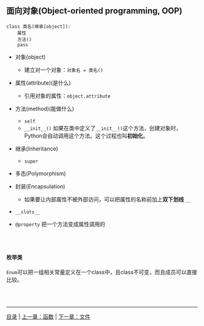## 面向对象(Object-oriented programming, OOP)

```
class 类名(继承[object]):
    属性
    方法()
    pass
```

* 对象(object)
    * 建立对一个对象：`对象名 = 类名()`

* 属性(attribute)(是什么)
    * 引用对象的属性：`object.attribute`

* 方法(method)(能做什么)
    * `self`
    * `__init__()` 如果在类中定义了`__init__()`这个方法，创建对象时，Python会自动调用这个方法。这个过程也叫**初始化**。

* 继承(Inheritance)
    * `super`
    
* 多态(Polymorphism)

* 封装(Encapsulation)
    * 如果要让内部属性不被外部访问，可以把属性的名称前加上**双下划线** `__`

* `__slots__`

* `@property` 把一个方法变成属性调用的

<br><br>


#### 枚举类

`Enum`可以把一组相关常量定义在一个class中，且class不可变，而且成员可以直接比较。

<br><br>

-----

[目录](https://github.com/ykqmain/Learning-Python-with-Git) | [上一章：函数](https://github.com/ykqmain/Learning-Python-with-Git/blob/master/text/3.md) | [下一章：文件](https://github.com/ykqmain/Learning-Python-with-Git/blob/master/text/5.md)

